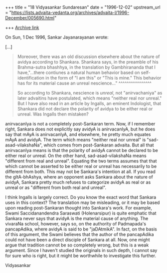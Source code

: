 +++
title = "18 Vidyasankar Sundaresan"
date = "1996-12-02"
upstream_url = "https://lists.advaita-vedanta.org/archives/advaita-l/1996-December/005690.html"

+++
[Archive link](https://lists.advaita-vedanta.org/archives/advaita-l/1996-December/005690.html)

On Sun, 1 Dec 1996, Sankar Jayanarayanan wrote:

[...]
>
> Moreover, there was an old discussion elsewhere about the nature of avidya
> according to Shankara. Shankara says, in the preamble of his
> Brahma-sutra bhashhya, in the translation by Gambhirananda that I
> have,"...there contiunes a natural human behavior based on
> self-identification in the form of "I am this" or "This is mine."
> This behavior has for its material cause an unreal nescience..."
>                                             ^^^^^^^^^^^^^^^^
>
> So according to Shankara, nescience is _unreal_, not "anirvachaniya" as
> later advaitins have postulated, which means "neither real nor unreal."
> But I have also read in an article by Ingalls, an eminent Indologist, that
> Shankara did not declare the polarity of avidya to be either real or
> unreal. Was Ingalls then mistaken?
>

anirvacanIya is not a completely post-Sankaran term. Now, if I remember
right, Sankara does not explicitly say avidyA is anirvacanIyA, but he does
say that mAyA is anirvacanIyA, and elsewhere, he pretty much equates mAyA
and avidyA. The term which means "neither real nor unreal" is
"sad-asad-vilakshaNa", which comes from post-Sankaran advaita. But all
that anirvacanIya means is that the polarity of avidyA cannot be declared
to be either real or unreal. On the other hand, sad-asad-vilakshaNa means
"different from real and unreal". Equating the two terms assumes that that
which cannot be asserted to be either real or unreal has necessarily to be
different from both. This may not be Sankara's intention at all. If you
read the gItA-bhAshya, where an opponent asks Sankara about the nature of
avidyA, Sankara pretty much refuses to categorize avidyA as real or as
unreal or as "different from both real and unreal".

I think Ingalls is largely correct. Do you know the exact word that
Sankara uses in this context? The translation may be misleading, or it may
be based upon reading post-Sankaran thought into Sankara's work. For
example, Swami Saccidanandendra Saraswati (Holenarsipur) is quite emphatic
that Sankara never says that avidyA is the material cause of anything. The
vivaraNa school, however, says so, on the authority of Padmapada's
pancapAdika, where avidyA is said to be "jaDAtmikA". In fact, on the basis
of this argument, the Swami believes that the author of the pancapAdika
could not have been a direct disciple of Sankara at all. Now, one might
argue that tradition cannot be so completely wrong, but this is a weak
argument. Since I haven't studied the originals in such depth, I cannot
say for sure who is right, but it might be worthwhile to investigate this
further.

Vidyasankar


